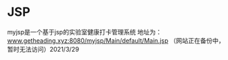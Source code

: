 # JSP
myjsp是一个基于jsp的实验室健康打卡管理系统
地址为：www.getheading.xyz:8080/myjsp/Main/default/Main.jsp （网站正在备份中，暂时无法访问）2021/3/29
